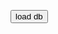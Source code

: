 <script type="text/javascript" >
function loadDB()
{
var connection = new ActiveXObject("ADODB.Connection");
var connectionstring = "Data Source=.;Initial Catalog=EmpDetail;Persist Security Info=True;User ID=sa;Password=Micr0s0ft;Provider=SQLOLEDB";
connection.Open(connectionstring);
var rs = new ActiveXObject("ADODB.Recordset");
rs.Open("select * from emp", connection);
rs.MoveFirst();
var span = document.createElement("span");
span.style.color = "Blue";
span.innerText = " ID "+" Name "+" Salary";
document.body.appendChild(span);
while (!rs.eof)
{
var span = document.createElement("span");
span.style.color = "green";
span.innerText = "\n " + rs.fields(0) +" | "+ rs.fields(1) +" | "+ rs.fields(2);
document.body.appendChild(span);
rs.MoveNext();
}
rs.close();
connection.close();
}
</script>

<button onclic="loadDB()">load db</button>
